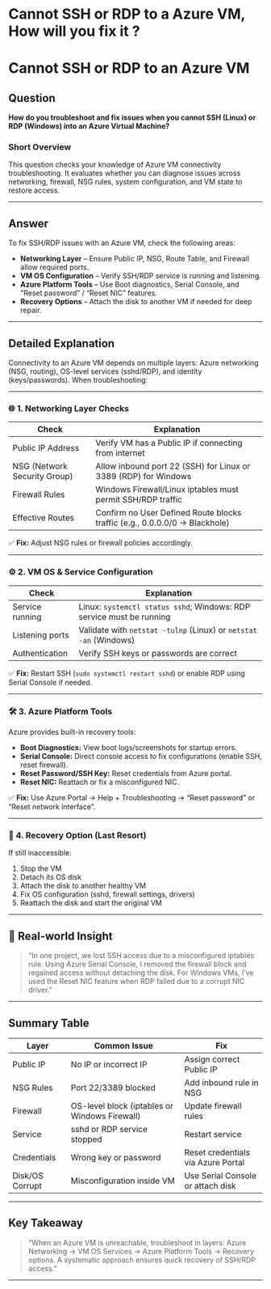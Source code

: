 # Cannot SSH or RDP to a Azure VM, How will you fix it ?

# Cannot SSH or RDP to an Azure VM

## Question

**How do you troubleshoot and fix issues when you cannot SSH (Linux) or RDP (Windows) into an Azure Virtual Machine?**

### Short Overview

This question checks your knowledge of Azure VM connectivity troubleshooting. It evaluates whether you can diagnose issues across networking, firewall, NSG rules, system configuration, and VM state to restore access.

---

## Answer

To fix SSH/RDP issues with an Azure VM, check the following areas:

- **Networking Layer** – Ensure Public IP, NSG, Route Table, and Firewall allow required ports.
- **VM OS Configuration** – Verify SSH/RDP service is running and listening.
- **Azure Platform Tools** – Use Boot diagnostics, Serial Console, and “Reset password” / “Reset NIC” features.
- **Recovery Options** – Attach the disk to another VM if needed for deep repair.

---

## Detailed Explanation

Connectivity to an Azure VM depends on multiple layers: Azure networking (NSG, routing), OS-level services (sshd/RDP), and identity (keys/passwords). When troubleshooting:

---

### 🌐 1. Networking Layer Checks

| Check           | Explanation                                        |
|-----------------|--------------------------------------------------|
| Public IP Address| Verify VM has a Public IP if connecting from internet|
| NSG (Network Security Group) | Allow inbound port 22 (SSH) for Linux or 3389 (RDP) for Windows|
| Firewall Rules  | Windows Firewall/Linux iptables must permit SSH/RDP traffic|
| Effective Routes| Confirm no User Defined Route blocks traffic (e.g., 0.0.0.0/0 → Blackhole)|

✅ **Fix:** Adjust NSG rules or firewall policies accordingly.

---

### ⚙️ 2. VM OS & Service Configuration

| Check           | Explanation                                       |
|-----------------|-------------------------------------------------|
| Service running | Linux: `systemctl status sshd`; Windows: RDP service must be running|
| Listening ports | Validate with `netstat -tulnp` (Linux) or `netstat -an` (Windows)  |
| Authentication  | Verify SSH keys or passwords are correct        |

✅ **Fix:** Restart SSH (`sudo systemctl restart sshd`) or enable RDP using Serial Console if needed.

---

### 🛠️ 3. Azure Platform Tools

Azure provides built-in recovery tools:

- **Boot Diagnostics:** View boot logs/screenshots for startup errors.
- **Serial Console:** Direct console access to fix configurations (enable SSH, reset firewall).
- **Reset Password/SSH Key:** Reset credentials from Azure portal.
- **Reset NIC:** Reattach or fix a misconfigured NIC.

✅ **Fix:** Use Azure Portal → Help + Troubleshooting → “Reset password” or “Reset network interface”.

---

### 💾 4. Recovery Option (Last Resort)

If still inaccessible:

1. Stop the VM  
2. Detach its OS disk  
3. Attach the disk to another healthy VM  
4. Fix OS configuration (sshd, firewall settings, drivers)  
5. Reattach the disk and start the original VM

---

## 🧠 Real-world Insight

> “In one project, we lost SSH access due to a misconfigured iptables rule. Using Azure Serial Console, I removed the firewall block and regained access without detaching the disk. For Windows VMs, I’ve used the Reset NIC feature when RDP failed due to a corrupt NIC driver.”

---

## Summary Table

| Layer         | Common Issue                 | Fix                                   |
|---------------|-----------------------------|-------------------------------------|
| Public IP     | No IP or incorrect IP       | Assign correct Public IP             |
| NSG Rules     | Port 22/3389 blocked        | Add inbound rule in NSG              |
| Firewall      | OS-level block (iptables or Windows Firewall) | Update firewall rules             |
| Service       | sshd or RDP service stopped | Restart service                     |
| Credentials   | Wrong key or password       | Reset credentials via Azure Portal  |
| Disk/OS Corrupt | Misconfiguration inside VM  | Use Serial Console or attach disk   |

---

## Key Takeaway

> “When an Azure VM is unreachable, troubleshoot in layers: Azure Networking → VM OS Services → Azure Platform Tools → Recovery options. A systematic approach ensures quick recovery of SSH/RDP access.”

---
